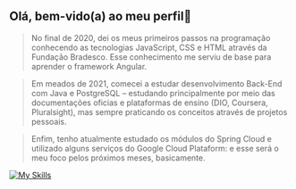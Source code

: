 ## Olá, bem-vido(a) ao meu perfil👋
> No final de 2020, dei os meus primeiros passos na programação conhecendo as tecnologias JavaScript, CSS e HTML através da Fundação Bradesco. Esse conhecimento me serviu de base para aprender o framework Angular.

> Em meados de 2021, comecei a estudar desenvolvimento Back-End com Java e PostgreSQL – estudando principalmente por meio das documentações oficias e plataformas de ensino (DIO, Coursera, Pluralsight), mas sempre praticando os conceitos através de projetos pessoais.

> Enfim, tenho atualmente estudado os módulos do Spring Cloud e utilizado alguns serviços do Google Cloud Plataform: e esse será o meu foco pelos próximos meses, basicamente.

[![My Skills](https://skillicons.dev/icons?i=java,kotlin,gradle,maven,hibernate,postgresql,mongodb,spring,linux,grafana,gcp,angular,figma&theme=dark)](https://skillicons.dev)


